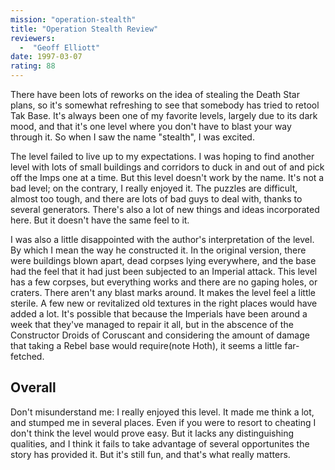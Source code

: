 ```yaml
---
mission: "operation-stealth"
title: "Operation Stealth Review"
reviewers: 
  -  "Geoff Elliott"
date: 1997-03-07
rating: 88
---
```


There have been lots of reworks on the idea of stealing the Death Star plans, so it's somewhat refreshing to see that somebody has tried to retool Tak Base. It's always been one of my favorite levels, largely due to its dark mood, and that it's one level where you don't have to blast your way through it. So when I saw the name "stealth", I was excited.

The level failed to live up to my expectations. I was hoping to find another level with lots of small buildings and corridors to duck in and out of and pick off the Imps one at a time. But this level doesn't work by the name. It's not a bad level; on the contrary, I really enjoyed it. The puzzles are difficult, almost too tough, and there are lots of bad guys to deal with, thanks to several generators. There's also a lot of new things and ideas incorporated here. But it doesn't have the same feel to it.

I was also a little disappointed with the author's interpretation of the level. By which I mean the way he constructed it. In the original version, there were buildings blown apart, dead corpses lying everywhere, and the base had the feel that it had just been subjected to an Imperial attack. This level has a few corpses, but everything works and there are no gaping holes, or craters. There aren't any blast marks around. It makes the level feel a little sterile. A few new or revitalized old textures in the right places would have added a lot. It's possible that because the Imperials have been around a week that they've managed to repair it all, but in the abscence of the Constructor Droids of Coruscant and considering the amount of damage that taking a Rebel base would require(note Hoth), it seems a little far-fetched.

## Overall

Don't misunderstand me: I really enjoyed this level. It made me think a lot, and stumped me in several places. Even if you were to resort to cheating I don't think the level would prove easy. But it lacks any distinguishing qualities, and I think it fails to take advantage of several opportunites the story has provided it. But it's still fun, and that's what really matters.
